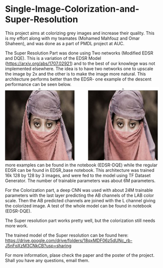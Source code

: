 # Single-Image-Colorization-and-Super-Resolution

This project aims at colorizing grey images and increase their quality. This is my effort along with my teamates (Mohamed Mahfouz and Omar Shaheen), and was done as a part of PMDL project at AUC.

The Super Resolution Part was done using Two networks (Modified EDSR and DQE). This is a variation of the EDSR Model (https://arxiv.org/abs/1707.02921) and to the best of our knowlege was not implemented elsewhere. 
The idea is to have two networks one to upscale the image by 2x and the other is to make the image more natural. This architecture performs better than the EDSR- one example of the descent performance can be seen below. 
<img src="/imgs/2.jpg">
more examples can be found in the notebook (EDSR-DQE) while the regular EDSR can be found in EDSR_base notebook. This architecture was trained 16k 128 by 128 by 3 images, and were
fed to the model using TF Dataset Generator. The number of trainable parameters was about 6M parameters.

For the Colorization part, a deep CNN was used with about 24M trainable parameters with the last layer predicting the AB channels of the LAB color scale. Then the AB predicted channels
are joined with the L channel giving the colorized image. A test of the whole model can be found in notebook (EDSR-DQE). 

The Super resolution part works pretty well, but the colorization still needs more work. 

The trained model of the Super resolution can be found here: https://drive.google.com/drive/folders/18qxMDF06z5dUNc_rb-J5nFqXzM3CNkCB?usp=sharing

For more information, plase check the paper and the poster of the project. Shall you have any questions, email them.
